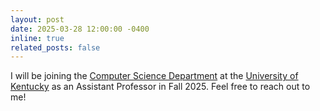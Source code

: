 ```yaml
---
layout: post
date: 2025-03-28 12:00:00 -0400
inline: true
related_posts: false
---
```


I will be joining the [Computer Science Department](https://engr.uky.edu/academics/departments/cs) at the [University of Kentucky](https://www.uky.edu/) as an Assistant Professor in Fall 2025. Feel free to reach out to me!
